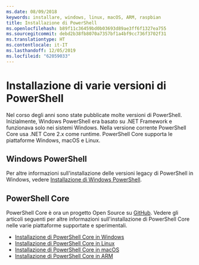 ```yaml
---
ms.date: 08/09/2018
keywords: installare, windows, linux, macOS, ARM, raspbian
title: Installazione di PowerShell
ms.openlocfilehash: b89f11c36459bd0b03693d89ae3ff6f1327ea755
ms.sourcegitcommit: debd2b38fb8070a7357bf1a4bf9cc736f3702f31
ms.translationtype: HT
ms.contentlocale: it-IT
ms.lasthandoff: 12/05/2019
ms.locfileid: "62059033"
---
```

# <a name="installing-various-versions-of-powershell"></a>Installazione di varie versioni di PowerShell

Nel corso degli anni sono state pubblicate molte versioni di PowerShell. Inizialmente, Windows PowerShell era basato su .NET Framework e funzionava solo nei sistemi Windows. Nella versione corrente PowerShell Core usa .NET Core 2.x come runtime. PowerShell Core supporta le piattaforme Windows, macOS e Linux.

## <a name="windows-powershell"></a>Windows PowerShell

Per altre informazioni sull'installazione delle versioni legacy di PowerShell in Windows, vedere [Installazione di Windows PowerShell](installing-windows-powershell.md).

## <a name="powershell-core"></a>PowerShell Core

PowerShell Core è ora un progetto Open Source su [GitHub](https://github.com/powershell/powershell).
Vedere gli articoli seguenti per altre informazioni sull'installazione di PowerShell Core nelle varie piattaforme supportate e sperimentali.

- [Installazione di PowerShell Core in Windows](Installing-PowerShell-Core-on-Windows.md)
- [Installazione di PowerShell Core in Linux](Installing-PowerShell-Core-on-Linux.md)
- [Installazione di PowerShell Core in macOS](Installing-PowerShell-Core-on-macOS.md)
- [Installazione di PowerShell Core in ARM](PowerShell-Core-on-ARM.md)
